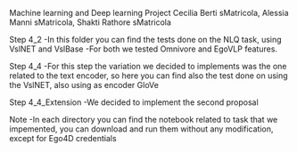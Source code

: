 Machine learning and Deep learning Project
Cecilia Berti sMatricola, Alessia Manni sMatricola, Shakti Rathore sMatricola

Step 4_2
-In this folder you can find the tests done on the NLQ task, using VslNET and VslBase -For both we tested Omnivore and EgoVLP features.

Step 4_4
-For this step the variation we decided to implements was the one related to the text encoder, so here you can find also the test done on using the VslNET, also using as encoder GloVe

Step 4_4_Extension
-We decided to implement the second proposal

Note
-In each directory you can find the notebook related to task that we impemented, you can download and run them without any modification, except for Ego4D credentials
